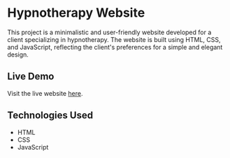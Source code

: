 # Hypnotherapy Website

This project is a minimalistic and user-friendly website developed for a client specializing in hypnotherapy. The website is built using HTML, CSS, and JavaScript, reflecting the client's preferences for a simple and elegant design.

## Live Demo

Visit the live website [here](https://soulaymane01.github.io/Harmonywithin/).

## Technologies Used

- HTML
- CSS
- JavaScript
